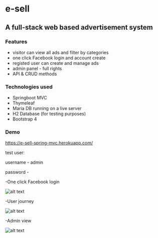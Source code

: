 # e-sell
## A full-stack web based advertisement system

### Features

- visitor can view all ads and filter by categories
- one click Facebook login and account create
- registed user can create and manage ads 
- admin panel - full rights
- API & CRUD methods

### Technologies used
- Springboot MVC
- Thymeleaf
- Maria DB running on a live server
- H2 Database (for testing purposes)
- Bootstrap 4


### Demo

https://e-sell-spring-mvc.herokuapp.com/

test user:

username - admin

password - 

-One click Facebook login

![alt text](https://media.giphy.com/media/xUOwGayKSaZSVWbhaE/giphy.gif)

-User journey

![alt text](https://media.giphy.com/media/3o7WIoVDWmVtDsQYJG/giphy.gif)

-Admin view

![alt text](https://media.giphy.com/media/3ohs4tPtVutjcdN5EQ/giphy.gif)
